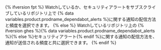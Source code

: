 {% ifversion fpt %}
Watchしているか、セキュリティアラートをサブスクライブしているリポジトリ上で
{% data variables.product.prodname_dependabot_alerts %}に関する通知の配信方法と頻度を選択できます。
{% else %}
Watchしているリポジトリ上の
{% ifversion ghes %}{% data variables.product.prodname_dependabot_alerts %}{% else %}セキュリティアラート{% endif %}に関する通知の配信方法を、通知が送信される頻度と共に選択できます。
{% endif %}
